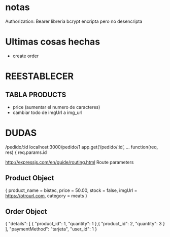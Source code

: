 # notas
Authorization: Bearer <token>
 libreria bcrypt encripta pero no desencripta

# Ultimas cosas hechas

* create order

# REESTABLECER

## TABLA PRODUCTS

* price (aumentar el numero de caracteres)
* cambiar todo de imgUrl a img_url

# DUDAS

/pedido/:id
localhost:3000/pedido/1
app.get(‘/pedido/:id’, ...
function(req, res) {
req.params.id

http://expressjs.com/en/guide/routing.html
Route parameters

## Product Object

{
    product_name = bistec,
    price = 50.00,
    stock = false,
    imgUrl = https://otrourl.com,
    category = meats
}

## Order Object

{
    "details": [
        {
            "product_id": 1,
            "quantity": 1
        },{
                "product_id": 2,
            "quantity": 3 
        }
    ],
    "paymentMethod": "tarjeta",
    "user_id": 1
}






